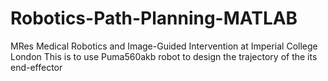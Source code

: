 # Robotics-Path-Planning-MATLAB 
MRes Medical Robotics and Image-Guided Intervention at Imperial College London
This is to use Puma560akb robot to design the trajectory of the its end-effector
